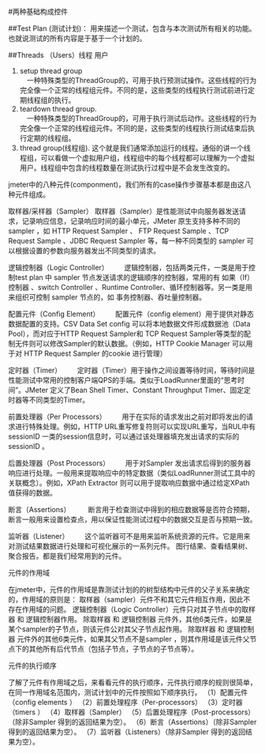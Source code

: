 #两种基础构成控件
 
##Test Plan (测试计划)：
用来描述一个测试，包含与本次测试所有相关的功能。也就说测试的所有内容是于基于一个计划的。

##Threads （Users）线程 用户
1) setup thread group  
　一种特殊类型的ThreadGroup的，可用于执行预测试操作。这些线程的行为完全像一个正常的线程组元件。不同的是，这些类型的线程执行测试前进行定期线程组的执行。
2) teardown thread group.  
　一种特殊类型的ThreadGroup的，可用于执行测试后动作。这些线程的行为完全像一个正常的线程组元件。不同的是，这些类型的线程执行测试结束后执行定期的线程组。
3) thread group(线程组).
   这个就是我们通常添加运行的线程。通俗的讲一个线程组，可以看做一个虚拟用户组，线程组中的每个线程都可以理解为一个虚拟用户。线程组中包含的线程数量在测试执行过程中是不会发生改变的。





 
jmeter中的八种元件(componment)，我们所有的case操作步骤基本都是由这八种元件组成。
 
取样器/采样器（Sampler）
       取样器（Sampler）是性能测试中向服务器发送请求，记录响应信息，记录响应时间的最小单元，JMeter 原生支持多种不同的sampler ，如 HTTP Request Sampler 、 FTP  Request Sample 、TCP  Request Sample 、JDBC Request Sampler 等，每一种不同类型的 sampler 可以根据设置的参数向服务器发出不同类型的请求。

逻辑控制器（Logic Controller）
　　逻辑控制器，包括两类元件，一类是用于控制test plan 中 sampler 节点发送请求的逻辑顺序的控制器，常用的有 如果（If）控制器 、switch Controller 、Runtime Controller、循环控制器等。另一类是用来组织可控制 sampler 节点的，如 事务控制器、吞吐量控制器。

配置元件（Config Element）
　　配置元件（config element）用于提供对静态数据配置的支持。CSV Data Set config 可以将本地数据文件形成数据池（Data Pool），而对应于HTTP Request Sampler和 TCP Request Sampler等类型的配制无件则可以修改Sampler的默认数据。（例如，HTTP Cookie Manager 可以用于对 HTTP Request Sampler 的cookie 进行管理）
 
定时器（Timer）
 　　定时器（Timer）用于操作之间设置等待时间，等待时间是性能测试中常用的控制客户端QPS的手端。类似于LoadRunner里面的“思考时间”。JMeter 定义了Bean Shell Timer、Constant Throughput Timer、固定定时器等不同类型的Timer。
 
前置处理器（Per Processors）
　　用于在实际的请求发出之前对即将发出的请求进行特殊处理。例如，HTTP URL重写修复符则可以实现URL重写，当RUL中有sessionID 一类的session信息时，可以通过该处理器填充发出请求的实际的sessionID 。
 
后置处理器（Post Processors）
　　用于对Sampler 发出请求后得到的服务器响应进行处理。一般用来提取响应中的特定数据（类似LoadRunner测试工具中的关联概念）。例如，XPath  Extractor 则可以用于提取响应数据中通过给定XPath 值获得的数据。
 
断言（Assertions）
　　 断言用于检查测试中得到的相应数据等是否符合预期，断言一般用来设置检查点，用以保证性能测试过程中的数据交互是否与预期一致。
  
监听器（Listener）
 　　这个监听器可不是用来监听系统资源的元件。它是用来对测试结果数据进行处理和可视化展示的一系列元件。 图行结果、查看结果树、聚合报告。都是我们经常用到的元件。




元件的作用域
 
在jmeter中，元件的作用域是靠测试计划的的树型结构中元件的父子关系来确定的，作用域的原则是：
 取样器（sampler）元件不和其它元件相互作用，因此不存在作用域的问题。
 逻辑控制器（Logic Controller）元件只对其子节点中的取样器 和 逻辑控制器作用。
 除取样器 和 逻辑控制器 元件外，其他6类元件，如果是某个sampler的子节点，则该元件公对其父子节点起作用。
 除取样器 和 逻辑控制器 元件外的其他6类元件，如果其父节点不是sampler ，则其作用域是该元件父节点下的其他所有后代节点（包括子节点，子节点的子节点等）。





元件的执行顺序
 
了解了元件有作用域之后，来看看元件的执行顺序，元件执行顺序的规则很简单，在同一作用域名范围内，测试计划中的元件按照如下顺序执行。
（1）配置元件（config elements ）
（2）前置处理程序（Per-processors）
（3）定时器（timers ）
（4）取样器（Sampler）
（5）后置处理程序（Post-processors） （除非Sampler 得到的返回结果为空）。
（6）断言（Assertions）（除非Sampler 得到的返回结果为空）。
（7）监听器（Listeners）（除非Sampler 得到的返回结果为空）。
